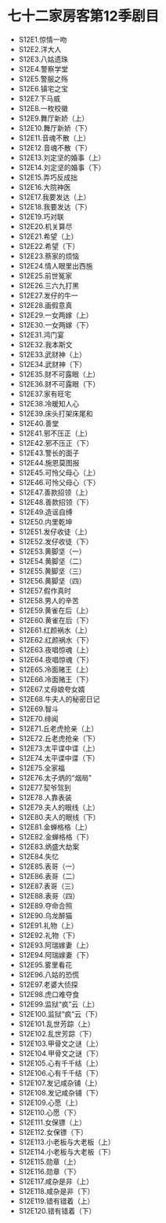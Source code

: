 # 七十二家房客第12季剧目
* S12E1.惊情一吻
* S12E2.洋大人
* S12E3.八姑遗珠
* S12E4.警察学堂
* S12E5.警服之殇
* S12E6.镇宅之宝
* S12E7.下马威
* S12E8.一枚校徽
* S12E9.舞厅新娇（上）
* S12E10.舞厅新娇（下）
* S12E11.音魂不散（上）
* S12E12.音魂不散（下）
* S12E13.刘定坚的婚事（上）
* S12E14.刘定坚的婚事（下）
* S12E15.弄巧反成拙
* S12E16.大院神医
* S12E17.我要发达（上）
* S12E18.我要发达（下）
* S12E19.巧对联
* S12E20.机关算尽
* S12E21.希望（上）
* S12E22.希望（下）
* S12E23.蔡家的烦恼
* S12E24.情人眼里出西施
* S12E25.前世冤家
* S12E26.三六九打黑
* S12E27.发仔的牛一
* S12E28.画假意真
* S12E29.一女两嫁（上）
* S12E30.一女两嫁（下）
* S12E31.鸿门宴
* S12E32.我本斯文
* S12E33.武财神（上）
* S12E34.武财神（下）
* S12E35.财不可露眼（上）
* S12E36.财不可露眼（下）
* S12E37.家有旺宅
* S12E38.冷暖知人心
* S12E39.床头打架床尾和
* S12E40.善堂
* S12E41.邪不压正（上）
* S12E42.邪不压正（下）
* S12E43.警长的面子
* S12E44.施恩莫图报
* S12E45.可怜父母心（上）
* S12E46.可怜父母心（下）
* S12E47.善款招领（上）
* S12E48.善款招领（下）
* S12E49.造谣自缚
* S12E50.内里乾坤
* S12E51.发仔收徒（上）
* S12E52.发仔收徒（下）
* S12E53.黄脚坚（一）
* S12E54.黄脚坚（二）
* S12E55.黄脚坚（三）
* S12E56.黄脚坚（四）
* S12E57.假作真时
* S12E58.男人的辛苦
* S12E59.黄雀在后（上）
* S12E60.黄雀在后（下）
* S12E61.红颜祸水（上）
* S12E62.红颜祸水（下）
* S12E63.夜唱惊魂（上）
* S12E64.夜唱惊魂（下）
* S12E65.冷面赌王（上）
* S12E66.冷面赌王（下）
* S12E67.丈母娘夸女婿
* S12E68.牛夫人的秘密日记
* S12E69.智斗
* S12E70.绯闻
* S12E71.丘老虎抢亲（上）
* S12E72.丘老虎抢亲（下）
* S12E73.太平谍中谍（上）
* S12E74.太平谍中谍（下）
* S12E75.全家福
* S12E76.太子炳的“烟局”
* S12E77.契爷驾到
* S12E78.人靠表装
* S12E79.夫人的眼线（上）
* S12E80.夫人的眼线（下）
* S12E81.金蝉格格（上）
* S12E82.金蝉格格（下）
* S12E83.炳盛大劫案
* S12E84.失忆
* S12E85.表哥（一）
* S12E86.表哥（二）
* S12E87.表哥（三）
* S12E88.表哥（四）
* S12E89.夺命合照
* S12E90.乌龙醉猫
* S12E91.礼物（上）
* S12E92.礼物（下）
* S12E93.阿瑞嫁妻（上）
* S12E94.阿瑞嫁妻（下）
* S12E95.雾里看花
* S12E96.八姑的恐慌
* S12E97.老婆大侦探
* S12E98.虎口难夺食
* S12E99.监狱“疯”云（上）
* S12E100.监狱“疯”云（下）
* S12E101.乱世芳踪（上）
* S12E102.乱世芳踪（下）
* S12E103.甲骨文之谜（上）
* S12E104.甲骨文之谜（下）
* S12E105.心有千千结（上）
* S12E106.心有千千结（下）
* S12E107.发记咸杂铺（上）
* S12E108.发记咸杂铺（下）
* S12E109.心愿（上）
* S12E110.心愿（下）
* S12E111.女保镖（上）
* S12E112.女保镖（下）
* S12E113.小老板与大老板（上）
* S12E114.小老板与大老板（下）
* S12E115.勋章（上）
* S12E116.勋章（下）
* S12E117.咸杂是非（上）
* S12E118.咸杂是非（下）
* S12E119.错有错着（上）
* S12E120.错有错着（下）
<!-- 内容基于[闲看蜜蜂由蜜意]整理内容进行二次整理 https://space.bilibili.com/512513078 出处：bilibili -->